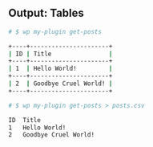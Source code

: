 ##  Output: Tables

```bash
# $ wp my-plugin get-posts

+----+----------------------+
| ID | Title                |
+----+----------------------+
| 1  | Hello World!         |
+----+----------------------+
| 2  | Goodbye Cruel World! |
+----+----------------------+
```

```bash
# $ wp my-plugin get-posts > posts.csv

ID  Title
1   Hello World!
2   Goodbye Cruel World!
```
<!-- .element: class="fragment" -->